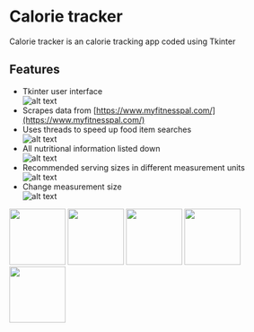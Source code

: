 # Calorie tracker

Calorie tracker is an calorie tracking app coded using Tkinter

## Features

- Tkinter user interface<br/>
![alt text](https://camo.githubusercontent.com/9774e60cc01ca04ecfecea6ecc2a81eded83593667b261ebb37945bd26ff7b00/68747470733a2f2f692e696d6775722e636f6d2f314238516b4a382e706e67)
- Scrapes data from [https://www.myfitnesspal.com/](https://www.myfitnesspal.com/)<br/>
- Uses threads to speed up food item searches<br/>
![alt text](https://camo.githubusercontent.com/a79c8c06c9f4bb61ba0de34194a15b188c4b9e1d32ecc5cadf97a803ddbc8b50/68747470733a2f2f692e696d6775722e636f6d2f6f5069734a46372e706e67)
- All nutritional information listed down<br/>
![alt text](https://camo.githubusercontent.com/e6991b6af89a6d3cdf214bb59a662606e0f406922f138ab3dd1c26f214a64d3a/68747470733a2f2f692e696d6775722e636f6d2f55697255554d302e706e67)
- Recommended serving sizes in different measurement units<br/>
![alt text](https://camo.githubusercontent.com/a1f2a79008d00ddfa58781810ef2dd7597ed818dce9e9e9a597e703590d94c4d/68747470733a2f2f692e696d6775722e636f6d2f466473697156502e706e67)
- Change measurement size <br/>
![alt text](https://camo.githubusercontent.com/ef08e7184c475a62d1e9cec3c0e38d8fa0f155985dceccee72e29225e87e0b53/68747470733a2f2f692e696d6775722e636f6d2f48335a747167652e706e67)

<img src="https://camo.githubusercontent.com/9774e60cc01ca04ecfecea6ecc2a81eded83593667b261ebb37945bd26ff7b00/68747470733a2f2f692e696d6775722e636f6d2f314238516b4a382e706e67" width="100">
<img src="https://camo.githubusercontent.com/a79c8c06c9f4bb61ba0de34194a15b188c4b9e1d32ecc5cadf97a803ddbc8b50/68747470733a2f2f692e696d6775722e636f6d2f6f5069734a46372e706e67" width="100">
<img src="https://camo.githubusercontent.com/e6991b6af89a6d3cdf214bb59a662606e0f406922f138ab3dd1c26f214a64d3a/68747470733a2f2f692e696d6775722e636f6d2f55697255554d302e706e67" width="100">
<img src="https://camo.githubusercontent.com/a1f2a79008d00ddfa58781810ef2dd7597ed818dce9e9e9a597e703590d94c4d/68747470733a2f2f692e696d6775722e636f6d2f466473697156502e706e67" width="100">
<img src="https://camo.githubusercontent.com/ef08e7184c475a62d1e9cec3c0e38d8fa0f155985dceccee72e29225e87e0b53/68747470733a2f2f692e696d6775722e636f6d2f48335a747167652e706e67" width="100">